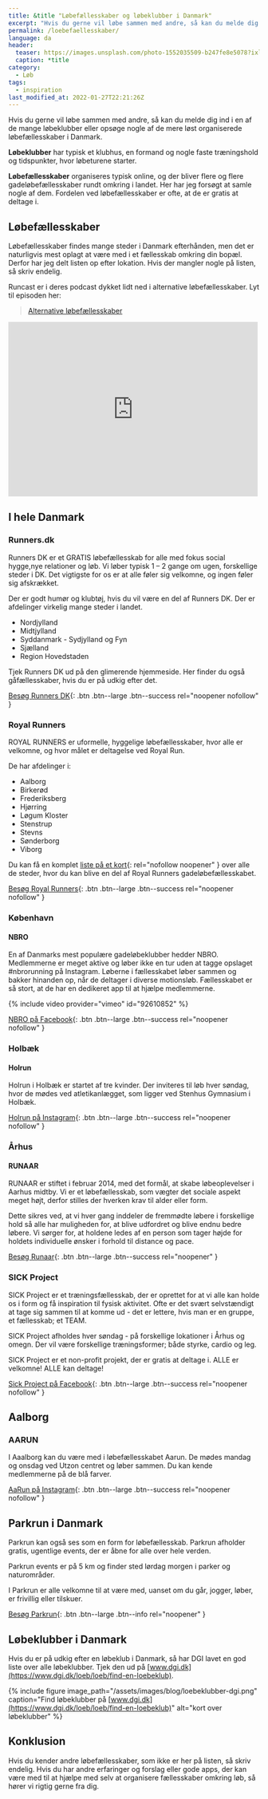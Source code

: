 ```yaml
---
title: &title "Løbefællesskaber og løbeklubber i Danmark"
excerpt: "Hvis du gerne vil løbe sammen med andre, så kan du melde dig ind i en af de mange løbeklubber eller opsøge nogle af de mere løst organiserede løbefællesskaber i Danmark."
permalink: /loebefaellesskaber/
language: da
header:
  teaser: https://images.unsplash.com/photo-1552035509-b247fe8e5078?ixlib=rb-1.2.1&ixid=MnwxMjA3fDB8MHxwaG90by1wYWdlfHx8fGVufDB8fHx8&auto=format&fit=crop&w=400&q=5
  caption: *title
category:
  - Løb
tags:
  - inspiration
last_modified_at: 2022-01-27T22:21:26Z
---
```


Hvis du gerne vil løbe sammen med andre, så kan du melde dig ind i en af de mange løbeklubber eller opsøge nogle af de mere løst organiserede løbefællesskaber i Danmark.

**Løbeklubber** har typisk et klubhus, en formand og nogle faste træningshold og tidspunkter, hvor løbeturene starter.

**Løbefællesskaber** organiseres typisk online, og der bliver flere og flere gadeløbefællesskaber rundt omkring i landet. Her har jeg forsøgt at samle nogle af dem. Fordelen ved løbefællesskaber er ofte, at de er gratis at deltage i.

## Løbefællesskaber

Løbefællesskaber findes mange steder i Danmark efterhånden, men det er naturligvis mest oplagt at være med i et fællesskab omkring din bopæl. Derfor har jeg delt listen op efter lokation. Hvis der mangler nogle på listen, så skriv endelig.

Runcast er i deres podcast dykket lidt ned i alternative løbefællesskaber. Lyt til episoden her:

<blockquote class="wp-embedded-content" data-secret="BgOKT7HHHc"><a href="https://runcast.dk/podcast/runcast-01-alternative-loebefaellesskaber/">Alternative løbefællesskaber</a></blockquote><iframe sandbox="allow-scripts" security="restricted" src="https://runcast.dk/podcast/runcast-01-alternative-loebefaellesskaber/embed/#?secret=BgOKT7HHHc" width="500" height="350" title="“Alternative løbefællesskaber” — Runcast" data-secret="BgOKT7HHHc" frameborder="0" marginwidth="0" marginheight="0" scrolling="no" class="wp-embedded-content"></iframe><script type="text/javascript">/*! This file is auto-generated */!function(c,d){"use strict";var e=!1,o=!1;if(d.querySelector)if(c.addEventListener)e=!0;if(c.wp=c.wp||{},!c.wp.receiveEmbedMessage)if(c.wp.receiveEmbedMessage=function(e){var t=e.data;if(t)if(t.secret||t.message||t.value)if(!/[^a-zA-Z0-9]/.test(t.secret)){for(var r,a,i,s=d.querySelectorAll('iframe[data-secret="'+t.secret+'"]'),n=d.querySelectorAll('blockquote[data-secret="'+t.secret+'"]'),o=0;o<n.length;o++)n[o].style.display="none";for(o=0;o<s.length;o++)if(r=s[o],e.source===r.contentWindow){if(r.removeAttribute("style"),"height"===t.message){if(1e3<(i=parseInt(t.value,10)))i=1e3;else if(~~i<200)i=200;r.height=i}if("link"===t.message)if(a=d.createElement("a"),i=d.createElement("a"),a.href=r.getAttribute("src"),i.href=t.value,i.host===a.host)if(d.activeElement===r)c.top.location.href=t.value}}},e)c.addEventListener("message",c.wp.receiveEmbedMessage,!1),d.addEventListener("DOMContentLoaded",t,!1),c.addEventListener("load",t,!1);function t(){if(!o){o=!0;for(var e,t,r,a=-1!==navigator.appVersion.indexOf("MSIE 10"),i=!!navigator.userAgent.match(/Trident.*rv:11\./),s=d.querySelectorAll("iframe.wp-embedded-content"),n=0;n<s.length;n++){if(!(r=(t=s[n]).getAttribute("data-secret")))r=Math.random().toString(36).substr(2,10),t.src+="#?secret="+r,t.setAttribute("data-secret",r);if(a||i)(e=t.cloneNode(!0)).removeAttribute("security"),t.parentNode.replaceChild(e,t);t.contentWindow.postMessage({message:"ready",secret:r},"*")}}}}(window,document);</script>

## I hele Danmark

### Runners.dk

Runners DK er et GRATIS løbefællesskab for alle med fokus social hygge,nye relationer og løb. Vi løber typisk 1 – 2 gange om ugen, forskellige steder i DK. Det vigtigste for os er at alle føler sig velkomne, og ingen føler sig afskrækket.

Der er godt humør og klubtøj, hvis du vil være en del af Runners DK. Der er afdelinger virkelig mange steder i landet.

- Nordjylland
- Midtjylland
- Syddanmark - Sydjylland og Fyn
- Sjælland
- Region Hovedstaden

Tjek Runners DK ud på den glimerende hjemmeside. Her finder du også gåfællesskaber, hvis du er på udkig efter det.

[Besøg Runners DK](https://runnersdk.dk/faellesskab/loeb/){: .btn .btn--large .btn--success rel="noopener nofollow" }

### Royal Runners

ROYAL RUNNERS er uformelle, hyggelige løbefællesskaber, hvor alle er velkomne, og hvor målet er deltagelse ved Royal Run.

De har afdelinger i:

- Aalborg
- Birkerød
- Frederiksberg
- Hjørring
- Løgum Kloster
- Stenstrup
- Stevns
- Sønderborg
- Viborg

Du kan få en komplet [liste på et kort](https://www.google.com/maps/d/u/0/viewer?mid=1PeiAQH1bhv2THCqOS3iYpqeDwzBGjqRf&ll=56.20919071343088%2C11.714309200000006&z=8){: rel="nofollow noopener" } over alle de steder, hvor du kan blive en del af Royal Runners gadeløbefællesskabet.

[Besøg Royal Runners](https://www.royalrun.dk/traen-op/traeningsfaellesskaber){: .btn .btn--large .btn--success rel="noopener nofollow" }

### København

#### NBRO

En af Danmarks mest populære gadeløbeklubber hedder NBRO. Medlemmerne er meget aktive og løber ikke en tur uden at tagge opslaget #nbrorunning på Instagram. Løberne i fællesskabet løber sammen og bakker hinanden op, når de deltager i diverse motionsløb. Fællesskabet er så stort, at de har en dedikeret app til at hjælpe medlemmerne.

{% include video provider="vimeo" id="92610852" %}

[NBRO på Facebook](https://www.facebook.com/groups/108900355842020/?fref=ts){: .btn .btn--large .btn--success rel="noopener nofollow" }

### Holbæk

#### Holrun

Holrun i Holbæk er startet af tre kvinder. Der inviteres til løb hver søndag, hvor de mødes ved atletikanlægget, som ligger ved Stenhus Gymnasium i Holbæk.

[Holrun på Instagram](https://www.instagram.com/holbaekrunners/?hl=da){: .btn .btn--large .btn--success rel="noopener nofollow" }

### Århus

#### RUNAAR

RUNAAR er stiftet i februar 2014, med det formål, at skabe løbeoplevelser i Aarhus midtby. Vi er et løbefællesskab, som vægter det sociale aspekt meget højt, derfor stilles der hverken krav til alder eller form.

Dette sikres ved, at vi hver gang inddeler de fremmødte løbere i forskellige hold så alle har muligheden for, at blive udfordret og blive endnu bedre løbere. Vi sørger for, at holdene ledes af en person som tager højde for holdets individuelle ønsker i forhold til distance og pace.

[Besøg Runaar](https://www.runaar.dk/){: .btn .btn--large .btn--success rel="noopener" }

### SICK Project

SICK Project er et træningsfællesskab, der er oprettet for at vi alle kan holde os i form og få inspiration til fysisk aktivitet. Ofte er det svært selvstændigt at tage sig sammen til at komme ud - det er lettere, hvis man er en gruppe, et fællesskab; et TEAM.

SICK Project afholdes hver søndag - på forskellige lokationer i Århus og omegn. Der vil være forskellige træningsformer; både styrke, cardio og leg.

SICK Project er et non-profit projekt, der er gratis at deltage i. ALLE er velkomne! ALLE kan deltage!

[Sick Project på Facebook](https://www.facebook.com/SICKProject/){: .btn .btn--large .btn--success rel="noopener nofollow" }

## Aalborg

### AARUN

I Aaalborg kan du være med i løbefællesskabet Aarun. De mødes mandag og onsdag ved Utzon centret og løber sammen. Du kan kende medlemmerne på de blå farver.

[AaRun på Instagram](https://www.instagram.com/aalborgrunners/?hl=da){: .btn .btn--large .btn--success rel="noopener nofollow" }

## Parkrun i Danmark

Parkrun kan også ses som en form for løbefællesskab. Parkrun afholder gratis, ugentlige events, der er åbne for alle over hele verden.

Parkrun events er på 5 km og finder sted lørdag morgen i parker og naturområder.

I Parkrun er alle velkomne til at være med, uanset om du går, jogger, løber, er frivillig eller tilskuer.

[Besøg Parkrun](https://www.parkrun.dk/){: .btn .btn--large .btn--info rel="noopener" }

## Løbeklubber i Danmark

Hvis du er på udkig efter en løbeklub i Danmark, så har DGI lavet en god liste over alle løbeklubber. Tjek den ud på [www.dgi.dk](https://www.dgi.dk/loeb/loeb/find-en-loebeklub).

{% include figure image_path="/assets/images/blog/loebeklubber-dgi.png" caption="Find løbeklubber på [www.dgi.dk](https://www.dgi.dk/loeb/loeb/find-en-loebeklub)" alt="kort over løbeklubber" %}

## Konklusion

Hvis du kender andre løbefællesskaber, som ikke er her på listen, så skriv endelig. Hvis du har andre erfaringer og forslag eller gode apps, der kan være med til at hjælpe med selv at organisere fællesskaber omkring løb, så hører vi rigtig gerne fra dig.
